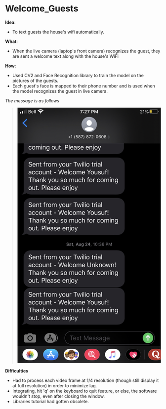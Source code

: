 # Welcome_Guests

**Idea**: 
- To text guests the house's wifi automatically.

**What**: 
- When the live camera (laptop's front camera) recognizes the guest, they are sent a welcome text along with the house's WiFi


**How**:
- Used CV2 and Face Recognition library to train the model on the pictures of the guests.
- Each guest's face is mapped to their phone number and is used when the model recognizes the guest in live camera.

*The message is as follows*
> ![alt text](https://github.com/yousufafroze/Welcome_Guests/blob/master/welcome_guests_msg.jpeg)


**Difficulties**
- Had to process each video frame at 1/4 resolution (though still display it at full resolution) in order to minimize lag.
- Integrating, hit 'q' on the keyboard to quit feature, or else, the software wouldn't stop, even after closing the window.
- Libraries tutorial had gotten obsolete.







